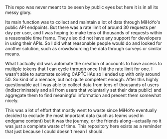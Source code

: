 This repo was never meant to be seen by public eyes but here it is in all its messy glory.

Its main function was to collect and maintain a lot of data through MiHoYo's public API endpoints. But there was a rate limit of around 30 requests per day per user, and I was hoping to make tens of thousands of requests within a reasonable time frame. They also did not have any support for developers in using their APIs.
So I did what reasonable people would do and looked for another solution, such as crowdsourcing the data through surveys or similar means.

What I actually did was automate the creation of accounts to have access to multiple tokens that I can cycle through once I hit the rate limit for one. I wasn't able to automate solving CAPTCHAs so I ended up with only around 50. So kind of a menace, but not quite competent enough.
After this highly questionable act I was able to collect data from tens of thousands of users (indiscriminately and all from users that voluntarily set their data public) and aggregate them to find meaningful information and present them somewhat nicely.

This was a lot of effort that mostly went to waste since MiHoYo eventually decided to exclude the most important data (such as teams used in endgame content) but it was the journey, or the friends along--actually no it was just a complete waste of time.
This repository here exists as a reminder that just because I could doesn't mean I should.
